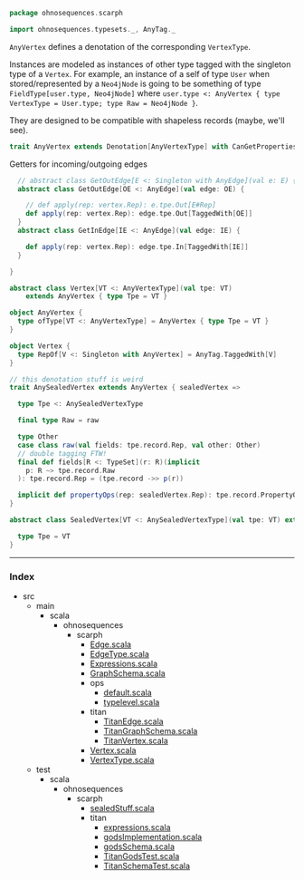 
```scala
package ohnosequences.scarph

import ohnosequences.typesets._, AnyTag._
```


`AnyVertex` defines a denotation of the corresponding `VertexType`.

Instances are modeled as instances of other type tagged with the singleton type of a `Vertex`. For example, an instance of a self of type `User` when stored/represented by a `Neo4jNode` is going to be something of type `FieldType[user.type, Neo4jNode]`  where `user.type <: AnyVertex { type VertexType = User.type; type Raw = Neo4jNode }`.

They are designed to be compatible with shapeless records (maybe, we'll see).


```scala
trait AnyVertex extends Denotation[AnyVertexType] with CanGetProperties { vertex =>
```

Getters for incoming/outgoing edges

```scala
  // abstract class GetOutEdge[E <: Singleton with AnyEdge](val e: E) {
  abstract class GetOutEdge[OE <: AnyEdge](val edge: OE) {

    // def apply(rep: vertex.Rep): e.tpe.Out[E#Rep]
    def apply(rep: vertex.Rep): edge.tpe.Out[TaggedWith[OE]]
  }
  abstract class GetInEdge[IE <: AnyEdge](val edge: IE) {

    def apply(rep: vertex.Rep): edge.tpe.In[TaggedWith[IE]]
  }

}

abstract class Vertex[VT <: AnyVertexType](val tpe: VT) 
    extends AnyVertex { type Tpe = VT }

object AnyVertex {
  type ofType[VT <: AnyVertexType] = AnyVertex { type Tpe = VT }
}

object Vertex {
  type RepOf[V <: Singleton with AnyVertex] = AnyTag.TaggedWith[V]
}

// this denotation stuff is weird
trait AnySealedVertex extends AnyVertex { sealedVertex =>

  type Tpe <: AnySealedVertexType

  final type Raw = raw

  type Other
  case class raw(val fields: tpe.record.Rep, val other: Other)
  // double tagging FTW!
  final def fields[R <: TypeSet](r: R)(implicit 
    p: R ~> tpe.record.Raw
  ): tpe.record.Rep = (tpe.record ->> p(r))

  implicit def propertyOps(rep: sealedVertex.Rep): tpe.record.PropertyOps = tpe.record.PropertyOps(rep.fields)
}

abstract class SealedVertex[VT <: AnySealedVertexType](val tpe: VT) extends AnySealedVertex { 

  type Tpe = VT
}
```


------

### Index

+ src
  + main
    + scala
      + ohnosequences
        + scarph
          + [Edge.scala][main/scala/ohnosequences/scarph/Edge.scala]
          + [EdgeType.scala][main/scala/ohnosequences/scarph/EdgeType.scala]
          + [Expressions.scala][main/scala/ohnosequences/scarph/Expressions.scala]
          + [GraphSchema.scala][main/scala/ohnosequences/scarph/GraphSchema.scala]
          + ops
            + [default.scala][main/scala/ohnosequences/scarph/ops/default.scala]
            + [typelevel.scala][main/scala/ohnosequences/scarph/ops/typelevel.scala]
          + titan
            + [TitanEdge.scala][main/scala/ohnosequences/scarph/titan/TitanEdge.scala]
            + [TitanGraphSchema.scala][main/scala/ohnosequences/scarph/titan/TitanGraphSchema.scala]
            + [TitanVertex.scala][main/scala/ohnosequences/scarph/titan/TitanVertex.scala]
          + [Vertex.scala][main/scala/ohnosequences/scarph/Vertex.scala]
          + [VertexType.scala][main/scala/ohnosequences/scarph/VertexType.scala]
  + test
    + scala
      + ohnosequences
        + scarph
          + [sealedStuff.scala][test/scala/ohnosequences/scarph/sealedStuff.scala]
          + titan
            + [expressions.scala][test/scala/ohnosequences/scarph/titan/expressions.scala]
            + [godsImplementation.scala][test/scala/ohnosequences/scarph/titan/godsImplementation.scala]
            + [godsSchema.scala][test/scala/ohnosequences/scarph/titan/godsSchema.scala]
            + [TitanGodsTest.scala][test/scala/ohnosequences/scarph/titan/TitanGodsTest.scala]
            + [TitanSchemaTest.scala][test/scala/ohnosequences/scarph/titan/TitanSchemaTest.scala]

[main/scala/ohnosequences/scarph/Edge.scala]: Edge.scala.md
[main/scala/ohnosequences/scarph/EdgeType.scala]: EdgeType.scala.md
[main/scala/ohnosequences/scarph/Expressions.scala]: Expressions.scala.md
[main/scala/ohnosequences/scarph/GraphSchema.scala]: GraphSchema.scala.md
[main/scala/ohnosequences/scarph/ops/default.scala]: ops/default.scala.md
[main/scala/ohnosequences/scarph/ops/typelevel.scala]: ops/typelevel.scala.md
[main/scala/ohnosequences/scarph/titan/TitanEdge.scala]: titan/TitanEdge.scala.md
[main/scala/ohnosequences/scarph/titan/TitanGraphSchema.scala]: titan/TitanGraphSchema.scala.md
[main/scala/ohnosequences/scarph/titan/TitanVertex.scala]: titan/TitanVertex.scala.md
[main/scala/ohnosequences/scarph/Vertex.scala]: Vertex.scala.md
[main/scala/ohnosequences/scarph/VertexType.scala]: VertexType.scala.md
[test/scala/ohnosequences/scarph/sealedStuff.scala]: ../../../../test/scala/ohnosequences/scarph/sealedStuff.scala.md
[test/scala/ohnosequences/scarph/titan/expressions.scala]: ../../../../test/scala/ohnosequences/scarph/titan/expressions.scala.md
[test/scala/ohnosequences/scarph/titan/godsImplementation.scala]: ../../../../test/scala/ohnosequences/scarph/titan/godsImplementation.scala.md
[test/scala/ohnosequences/scarph/titan/godsSchema.scala]: ../../../../test/scala/ohnosequences/scarph/titan/godsSchema.scala.md
[test/scala/ohnosequences/scarph/titan/TitanGodsTest.scala]: ../../../../test/scala/ohnosequences/scarph/titan/TitanGodsTest.scala.md
[test/scala/ohnosequences/scarph/titan/TitanSchemaTest.scala]: ../../../../test/scala/ohnosequences/scarph/titan/TitanSchemaTest.scala.md